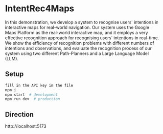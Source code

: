 # IntentRec4Maps

In this demonstration, we develop a system to recognise users' intentions in interactive maps for real-world navigation. Our system uses the Google Maps Platform as the real-world interactive map, and it employs a very effective recognition approach for recognising users' intentions in real-time. 
We show the efficiency of recognition problems with different numbers of intentions and observations, and evaluate the recognition process of our system using two different Path-Planners and a Large Language Model (LLM).

## Setup

```sh
fill in the API key in the file
npm i
npm start  # development
npm run dev  # production
```
## Direction
http://localhost:5173
